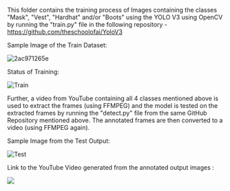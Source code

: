 This folder contains the training process of Images containing the classes "Mask", "Vest", "Hardhat" and/or "Boots" using the YOLO V3 using OpenCV by running the "train.py" file in the following repository -
https://github.com/theschoolofai/YoloV3

Sample Image of the Train Dataset:

![2ac971265e](https://user-images.githubusercontent.com/65642947/111881709-cd48b400-89d7-11eb-9bee-52b9ddff518b.jpg)


Status of Training:

![Train](https://user-images.githubusercontent.com/65642947/111882055-6af0b300-89d9-11eb-83c2-5798e479a0c4.JPG)


Further, a video from YouTube containing all 4 classes mentioned above is used to extract the frames (using FFMPEG) and the model is tested on the extracted frames by running the "detect.py" file from the same GitHub Repository mentioned above. The annotated frames are then converted to a video (using FFMPEG again).

Sample Image from the Test Output:

![Test](https://user-images.githubusercontent.com/65642947/111882131-d63a8500-89d9-11eb-935c-6eca69b6c2aa.JPG)


Link to the YouTube Video generated from the annotated output images :

[![](http://img.youtube.com/vi/VHYpHynVeSs/0.jpg)](http://www.youtube.com/watch?v=VHYpHynVeSs "YOLO V3 Object Detection")

